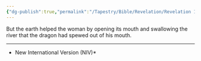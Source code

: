 ```yaml
---
{"dg-publish":true,"permalink":"/Tapestry/Bible/Revelation/Revelation 12_16/","title":"Revelation 12:16","hide":true,"tags":["bible-verse","bible-verse"],"dgHomeLink":true,"dgShowLocalGraph":true,"dgEnableSearch":true}
---
```



But the earth helped the woman by opening its mouth and swallowing the river that the dragon had spewed out of his mouth.

---
* New International Version (NIV)*